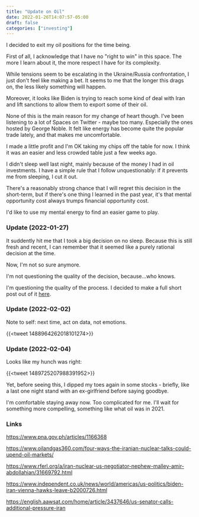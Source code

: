 ```yaml
---
title: "Update on Oil"
date: 2022-01-26T14:07:57-05:00
draft: false
categories: ["investing"]
---
```


I decided to exit my oil positions for the time being. 

First of all, I acknowledge  that I have no "right to win" in this space. The more I learn about it, the more respect I have for its complexity. 

While tensions seem to be escalating in the Ukraine/Russia confrontation, I just don't feel like making a bet. It seems to me that the longer this drags on, the less likely something will happen. 

Moreover, it looks like Biden is trying to reach some kind of deal with Iran and lift sanctions to allow them to export some of their oil.

None of this is the main reason for my change of heart though. I've been listening to a lot of Spaces on Twitter - maybe too many. Especially the ones hosted by George Noble. It felt like energy has become quite the popular trade lately, and that makes me uncomfortable. 

I made a little profit and I'm OK taking my chips off the table for now. I think it was an easier and less crowded table just a few weeks ago.

I didn't sleep well last night, mainly because of the money I had in oil investments. I have a simple rule that I follow unquestionably: if it prevents me from sleeping, I cut it out. 

There's a reasonably strong chance that I will regret this decision in the short-term, but if there's one thing I learned in the past year, it's that mental opportunity cost always trumps financial opportunity cost.

I'd like to use my mental energy to find an easier game to play.

### Update (2022-01-27)

It suddently hit me that I took a big decision on no sleep. Because this is still fresh and recent, I can remember that it seemed like a purely rational decision at the time.

Now, I'm not so sure anymore.

I'm not questioning the quality of the decision, because...who knows.

I'm questioning the quality of the process. I decided to make a full short post out of it [here](/diary/are-we-thinking-clearly/).

### Update (2022-02-02)

Note to self: next time, act on data, not emotions.

{{<tweet 1488964262018101274>}}

### Update (2022-02-04)

Looks like my hunch was right:

{{<tweet 1489725207988391952>}}

Yet, before seeing this, I dipped my toes again in some stocks - briefly, like a last one night stand with an ex-girlfriend before saying goodbye. 

I'm comfortable staying away now. Too complicated for me. I'll wait for something more compelling, something like what oil was in 2021.

### Links

https://www.pna.gov.ph/articles/1166368

https://www.oilandgas360.com/four-ways-the-iranian-nuclear-talks-could-upend-oil-markets/

https://www.rferl.org/a/iran-nuclear-us-negotiator-nephew-malley-amir-abdollahian/31669792.html

https://www.independent.co.uk/news/world/americas/us-politics/biden-iran-vienna-hawks-leave-b2000726.html

https://english.aawsat.com/home/article/3437646/us-senator-calls-additional-pressure-iran